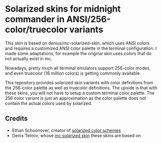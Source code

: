 # Solarized skins for midnight commander in ANSI/256-color/truecolor variants

This skin is based on denius/mc-solarized-skin, which uses ANSI colors and requires a customized ANSI color palette in
the terminal configuration. I made some adaptations, for example the original skin uses colors that do not actually
exist in mc.

Nowadays, pretty much all terminal emulators support 256-color modes, and even truecolor (16 million colors) is getting
commonly available.

This repository provides solarized skin variants with color definitions from the 256-color palette as well as truecolor
definitions. The upside is that with these skins, you will not have to setup a custom terminal color palette. The 256
color variant is just an approximation as the color palette does not contain the actual colors used by solarized.

## Credits

- Ethan Schoonover, creator of [solarized color schemes](https://ethanschoonover.com/solarized/)
- Denis Telnov, whose [mc solarized skin](https://github.com/denius/mc-solarized-skin) these skins are based on

<!-- vim: set ts=4 sw=4 expandtab fenc=utf8 ff=unix tw=120: -->
